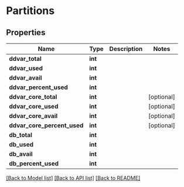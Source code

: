 # Partitions

## Properties
Name | Type | Description | Notes
------------ | ------------- | ------------- | -------------
**ddvar_total** | **int** |  | 
**ddvar_used** | **int** |  | 
**ddvar_avail** | **int** |  | 
**ddvar_percent_used** | **int** |  | 
**ddvar_core_total** | **int** |  | [optional] 
**ddvar_core_used** | **int** |  | [optional] 
**ddvar_core_avail** | **int** |  | [optional] 
**ddvar_core_percent_used** | **int** |  | [optional] 
**db_total** | **int** |  | 
**db_used** | **int** |  | 
**db_avail** | **int** |  | 
**db_percent_used** | **int** |  | 

[[Back to Model list]](../README.md#documentation-for-models) [[Back to API list]](../README.md#documentation-for-api-endpoints) [[Back to README]](../README.md)


